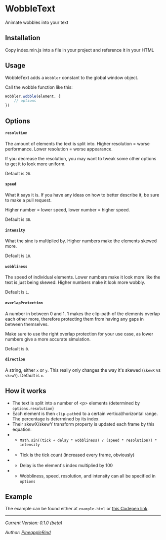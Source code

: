 # WobbleText
Animate wobbles into your text

## Installation
Copy index.min.js into a file in your project and reference it in your HTML

## Usage
WobbleText adds a `Wobbler` constant to the global window object.

Call the wobble function like this:
```js
Wobbler.wobble(element, {
    // options
})
```

## Options
#### `resolution`
The amount of elements the text is split into. Higher resolution = worse performance. Lower resolution = worse appearance.

If you decrease the resolution, you may want to tweak some other options to get it to look more uniform.

Default is `20`.
#### `speed`
What it says it is. If you have any ideas on how to better describe it, be sure to make a pull request.

Higher number = lower speed, lower number = higher speed.

Default is `30`.
#### `intensity`
What the sine is multiplied by. Higher numbers make the elements skewed more.

Default is `10`.
#### `wobbliness`
The speed of individual elements. Lower numbers make it look more like the text is just being skewed. Higher numbers make it look more wobbly.

Default is `1`.

#### `overlapProtection`
A number in between 0 and 1. 1 makes the clip-path of the elements overlap each other more, therefore protecting them from having any gaps in between themselves.

Make sure to use the right overlap protection for your use case, as lower numbers give a more accurate simulation. 

Default is `0`.

#### `direction`
A string, either `x` or `y`. This really only changes the way it's skewed (`skewX` vs `skewY`). Default is `x`.

## How it works
- The text is split into a number of \<p\> elements (determined by `options.resolution`)
- Each element is then `clip-path`ed to a certain vertical/horizontal range. The percentage is determined by its index. 
- Their skewX/skewY transform property is updated each frame by this equation:
- - `Math.sin((tick + delay * wobbliness) / (speed * resolution)) * intensity`
- - Tick is the tick count (increased every frame, obviously)
- - Delay is the element's index multiplied by 100
- - Wobbliness, speed, resolution, and intensity can all be specified in `options`

## Example

The example can be found either at `example.html` or [this Codepen link]().

---
_Current Version: 0.1.0 (beta)_

_Author: [PineappleRind](https://github.com/pineapplerind)_